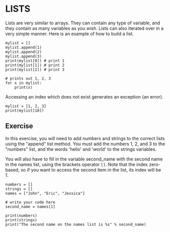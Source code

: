 # LISTS

Lists are very similar to arrays. They can contain any type of variable, and they contain as many variables as you wish.
Lists can also iterated over in a very simple manner.
Here is an example of how to build a list.

```
mylist = []
mylist.append(1)
mylist.append(2)
mylist.append(3)
print(mylist[0]) # print 1
print(mylist[1]) # print 2
print(mylist[2]) # print 3

# prints out 1, 2, 3
for x in mylist:
    print(x)
```

Accessing an index which does not exist generates an exception (an error).

```
mylist = [1, 2, 3]
print(mylist[10])
```

## Exercise

In this exercise, you will need to add numbers and strings to the correct lists using the "append" list method.
You must add the numbers 1, 2, and 3 to the "numbers" list, and the words 'hello' and 'world' to the strings variables.

You will also have to fill in the variable second_name with the second name in the names list, using the brackets operator ```[]```.
Note that the index zero-based, so if you want to access the second item in the list, its index will be 1.

```
numbers = []
strings = []
names = ["John", "Eric", "Jessica"]

# write your code here
second_name = names[1]

print(numbers)
print(strings)
print("The second name on the names list is %s" % second_name)
```